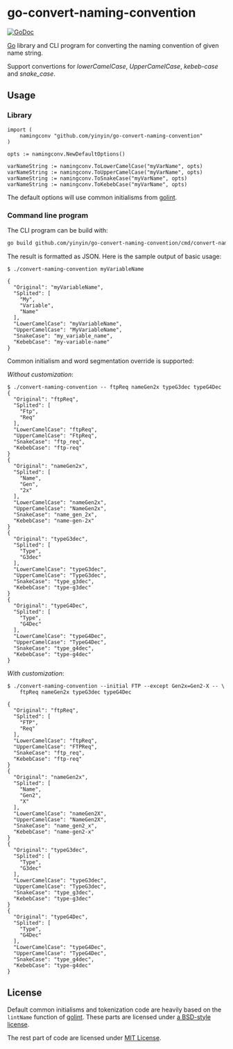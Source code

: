 # go-convert-naming-convention

[![GoDoc](https://pkg.go.dev/badge/github.com/yinyin/go-convert-naming-convention)][API]

[Go][] library and CLI program for converting the naming convention of given name string.

Support convertions for *lowerCamelCase*, *UpperCamelCase*, *kebeb-case* and *snake_case*.

## Usage

### Library

```
import (
	namingconv "github.com/yinyin/go-convert-naming-convention"
)

opts := namingconv.NewDefaultOptions()

varNameString := namingconv.ToLowerCamelCase("myVarName", opts)
varNameString := namingconv.ToUpperCamelCase("myVarName", opts)
varNameString := namingconv.ToSnakeCase("myVarName", opts)
varNameString := namingconv.ToKebebCase("myVarName", opts)
```

The default options will use common initialisms from [golint](https://golang.org/x/lint/golint).

### Command line program

The CLI program can be build with:

```sh
go build github.com/yinyin/go-convert-naming-convention/cmd/convert-naming-convention
```

The result is formatted as JSON. Here is the sample output of basic usage:

```text
$ ./convert-naming-convention myVariableName

{
  "Original": "myVariableName",
  "Splited": [
    "My",
    "Variable",
    "Name"
  ],
  "LowerCamelCase": "myVariableName",
  "UpperCamelCase": "MyVariableName",
  "SnakeCase": "my_variable_name",
  "KebebCase": "my-variable-name"
}
```

Common initialism and word segmentation override is supported:

*Without customization*:

```text
$ ./convert-naming-convention -- ftpReq nameGen2x typeG3dec typeG4Dec
{
  "Original": "ftpReq",
  "Splited": [
    "Ftp",
    "Req"
  ],
  "LowerCamelCase": "ftpReq",
  "UpperCamelCase": "FtpReq",
  "SnakeCase": "ftp_req",
  "KebebCase": "ftp-req"
}
{
  "Original": "nameGen2x",
  "Splited": [
    "Name",
    "Gen",
    "2x"
  ],
  "LowerCamelCase": "nameGen2x",
  "UpperCamelCase": "NameGen2x",
  "SnakeCase": "name_gen_2x",
  "KebebCase": "name-gen-2x"
}
{
  "Original": "typeG3dec",
  "Splited": [
    "Type",
    "G3dec"
  ],
  "LowerCamelCase": "typeG3dec",
  "UpperCamelCase": "TypeG3dec",
  "SnakeCase": "type_g3dec",
  "KebebCase": "type-g3dec"
}
{
  "Original": "typeG4Dec",
  "Splited": [
    "Type",
    "G4Dec"
  ],
  "LowerCamelCase": "typeG4Dec",
  "UpperCamelCase": "TypeG4Dec",
  "SnakeCase": "type_g4dec",
  "KebebCase": "type-g4dec"
}
```

*With customization*:

```text
$ ./convert-naming-convention --initial FTP --except Gen2x=Gen2-X -- \
    ftpReq nameGen2x typeG3dec typeG4Dec

{
  "Original": "ftpReq",
  "Splited": [
    "FTP",
    "Req"
  ],
  "LowerCamelCase": "ftpReq",
  "UpperCamelCase": "FTPReq",
  "SnakeCase": "ftp_req",
  "KebebCase": "ftp-req"
}
{
  "Original": "nameGen2x",
  "Splited": [
    "Name",
    "Gen2",
    "X"
  ],
  "LowerCamelCase": "nameGen2X",
  "UpperCamelCase": "NameGen2X",
  "SnakeCase": "name_gen2_x",
  "KebebCase": "name-gen2-x"
}
{
  "Original": "typeG3dec",
  "Splited": [
    "Type",
    "G3dec"
  ],
  "LowerCamelCase": "typeG3dec",
  "UpperCamelCase": "TypeG3dec",
  "SnakeCase": "type_g3dec",
  "KebebCase": "type-g3dec"
}
{
  "Original": "typeG4Dec",
  "Splited": [
    "Type",
    "G4Dec"
  ],
  "LowerCamelCase": "typeG4Dec",
  "UpperCamelCase": "TypeG4Dec",
  "SnakeCase": "type_g4dec",
  "KebebCase": "type-g4dec"
}
```

## License

Default common initialisms and tokenization code are heavily based on the `lintName` function of [golint](https://golang.org/x/lint/golint). These parts are licensed under [a BSD-style license](https://developers.google.com/open-source/licenses/bsd).

The rest part of code are licensed under [MIT License](LICENSE.md).

[API]: https://pkg.go.dev/github.com/yinyin/go-convert-naming-convention
[Go]: https://golang.org
